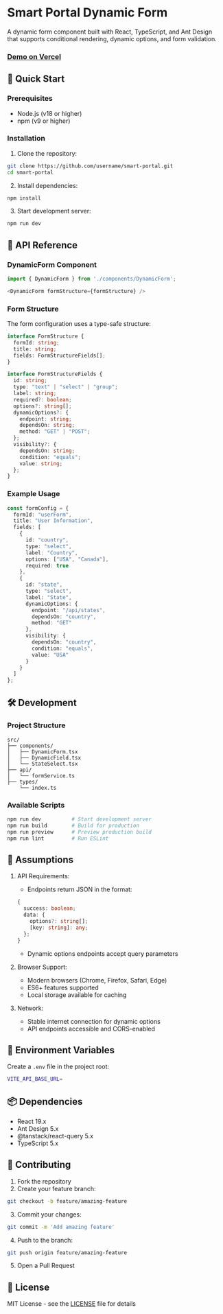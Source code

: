 # Smart Portal Dynamic Form

A dynamic form component built with React, TypeScript, and Ant Design that supports conditional rendering, dynamic options, and form validation.

### [Demo on Vercel](https://smart-portal-bice.vercel.app/)

## 🚀 Quick Start

### Prerequisites
- Node.js (v18 or higher)
- npm (v9 or higher)

### Installation

1. Clone the repository:
```bash
git clone https://github.com/username/smart-portal.git
cd smart-portal
```

2. Install dependencies:
```bash
npm install
```

3. Start development server:
```bash
npm run dev
```

## 📖 API Reference

### DynamicForm Component

```typescript
import { DynamicForm } from './components/DynamicForm';

<DynamicForm formStructure={formStructure} />
```

### Form Structure

The form configuration uses a type-safe structure:

```typescript
interface FormStructure {
  formId: string;
  title: string;
  fields: FormStructureFields[];
}

interface FormStructureFields {
  id: string;
  type: "text" | "select" | "group";
  label: string;
  required?: boolean;
  options?: string[];
  dynamicOptions?: {
    endpoint: string;
    dependsOn: string;
    method: "GET" | "POST";
  };
  visibility?: {
    dependsOn: string;
    condition: "equals";
    value: string;
  };
}
```

### Example Usage

```typescript
const formConfig = {
  formId: "userForm",
  title: "User Information",
  fields: [
    {
      id: "country",
      type: "select",
      label: "Country",
      options: ["USA", "Canada"],
      required: true
    },
    {
      id: "state",
      type: "select",
      label: "State",
      dynamicOptions: {
        endpoint: "/api/states",
        dependsOn: "country",
        method: "GET"
      },
      visibility: {
        dependsOn: "country",
        condition: "equals",
        value: "USA"
      }
    }
  ]
};
```

## 🛠 Development

### Project Structure
```
src/
├── components/
│   ├── DynamicForm.tsx
│   ├── DynamicField.tsx
│   └── StateSelect.tsx
├── api/
│   └── formService.ts
├── types/
    └── index.ts
```

### Available Scripts

```bash
npm run dev          # Start development server
npm run build        # Build for production
npm run preview      # Preview production build
npm run lint         # Run ESLint
```

## 🤔 Assumptions

1. API Requirements:
   - Endpoints return JSON in the format:
   ```typescript
   {
     success: boolean;
     data: {
       options?: string[];
       [key: string]: any;
     };
   }
   ```
   - Dynamic options endpoints accept query parameters

2. Browser Support:
   - Modern browsers (Chrome, Firefox, Safari, Edge)
   - ES6+ features supported
   - Local storage available for caching

3. Network:
   - Stable internet connection for dynamic options
   - API endpoints accessible and CORS-enabled

## 🔐 Environment Variables

Create a `.env` file in the project root:

```bash
VITE_API_BASE_URL=
```

## 📦 Dependencies

- React 19.x
- Ant Design 5.x
- @tanstack/react-query 5.x
- TypeScript 5.x

## 🤝 Contributing

1. Fork the repository
2. Create your feature branch:
```bash
git checkout -b feature/amazing-feature
```
3. Commit your changes:
```bash
git commit -m 'Add amazing feature'
```
4. Push to the branch:
```bash
git push origin feature/amazing-feature
```
5. Open a Pull Request

## 📝 License

MIT License - see the [LICENSE](LICENSE) file for details
